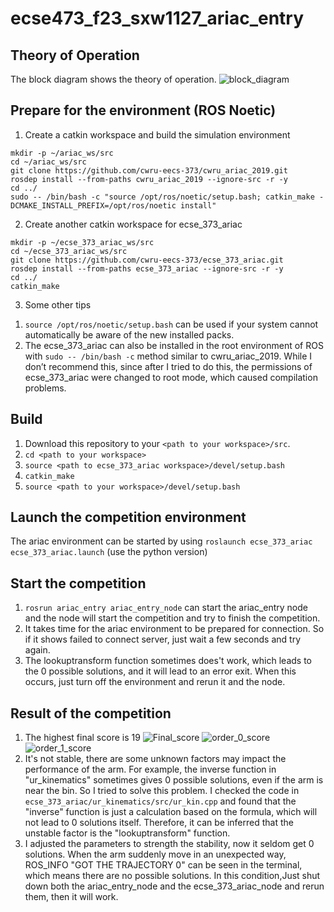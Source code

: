# ecse473_f23_sxw1127_ariac_entry
## Theory of Operation
The block diagram shows the theory of operation.
![block_diagram](https://github.com/josestark0905/ecse473_f23_sxw1127_ariac_entry/assets/143913141/8334c95f-3d14-4344-b1da-d7e1e1990a1c)


## Prepare for the environment (ROS Noetic)
1. Create a catkin workspace and build the simulation environment
```
mkdir -p ~/ariac_ws/src
cd ~/ariac_ws/src
git clone https://github.com/cwru-eecs-373/cwru_ariac_2019.git
rosdep install --from-paths cwru_ariac_2019 --ignore-src -r -y
cd ../
sudo -- /bin/bash -c "source /opt/ros/noetic/setup.bash; catkin_make -DCMAKE_INSTALL_PREFIX=/opt/ros/noetic install"
```


2. Create another catkin workspace for ecse_373_ariac
```
mkdir -p ~/ecse_373_ariac_ws/src
cd ~/ecse_373_ariac_ws/src
git clone https://github.com/cwru-eecs-373/ecse_373_ariac.git
rosdep install --from-paths ecse_373_ariac --ignore-src -r -y
cd ../
catkin_make
```

3. Some other tips
1) `source /opt/ros/noetic/setup.bash` can be used if your system cannot automatically be aware of the new installed packs.
2) The ecse_373_ariac can also be installed in the root environment of ROS with `sudo -- /bin/bash -c` method similar to cwru_ariac_2019. While I don’t recommend this, since after I tried to do this, the permissions of ecse_373_ariac were changed to root mode, which caused compilation problems.


## Build
1. Download this repository to your `<path to your workspace>/src`.
2. `cd <path to your workspace>`
3. `source <path to ecse_373_ariac workspace>/devel/setup.bash`
4. `catkin_make`
5. `source <path to your workspace>/devel/setup.bash`


## Launch the competition environment
The ariac environment can be started by using `roslaunch ecse_373_ariac ecse_373_ariac.launch` (use the python version)


## Start the competition
1. `rosrun ariac_entry ariac_entry_node` can start the ariac_entry node and the node will start the competition and try to finish the competition.
2. It takes time for the ariac environment to be prepared for connection. So if it shows failed to connect server, just wait a few seconds and try again.
3. The lookuptransform function sometimes does't work, which leads to the 0 possible solutions, and it will lead to an error exit. When this occurs, just turn off the environment and rerun it and the node.


## Result of the competition
1. The highest final score is 19
![Final_score](https://github.com/josestark0905/ecse473_f23_sxw1127_ariac_entry/assets/143913141/055f3feb-ae4d-4030-9e91-6fabaf3bd7c6)
![order_0_score](https://github.com/josestark0905/ecse473_f23_sxw1127_ariac_entry/assets/143913141/bb4d0775-38f0-4f3b-af0e-354ad3591bc6)
![order_1_score](https://github.com/josestark0905/ecse473_f23_sxw1127_ariac_entry/assets/143913141/53eb4fcf-e6fe-4e70-a8be-551d98a10fc0)
2. It's not stable, there are some unknown factors may impact the performance of the arm. For example, the inverse function in "ur_kinematics" sometimes gives 0 possible solutions, even if the arm is near the bin. So I tried to solve this problem. I checked the code in `ecse_373_ariac/ur_kinematics/src/ur_kin.cpp` and found that the "inverse" function is just a calculation based on the formula, which will not lead to 0 solutions itself. Therefore, it can be inferred that the unstable factor is the "lookuptransform" function.
3. I adjusted the parameters to strength the stability, now it seldom get 0 solutions. When the arm suddenly move in an unexpected way, ROS_INFO "GOT THE TRAJECTORY 0" can be seen in the terminal, which means there are no possible solutions. In this condition,Just shut down both the ariac_entry_node and the ecse_373_ariac_node and rerun them, then it will work.
